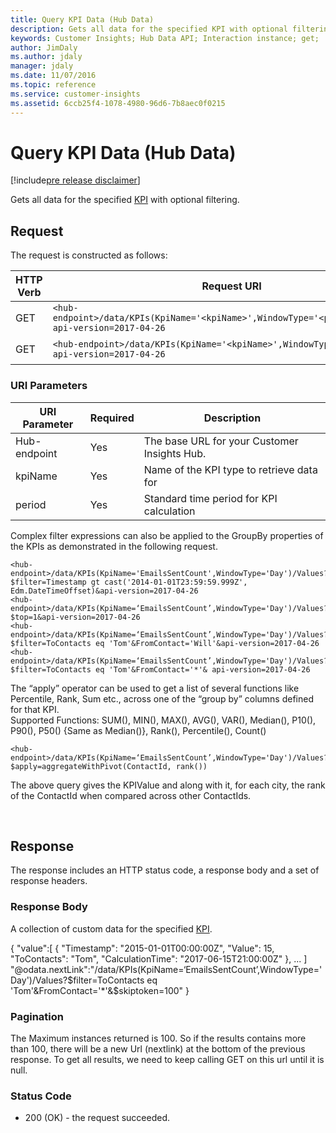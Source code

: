 ```yaml
---
title: Query KPI Data (Hub Data)
description: Gets all data for the specified KPI with optional filtering.
keywords: Customer Insights; Hub Data API; Interaction instance; get; 
author: JimDaly
ms.author: jdaly
manager: jdaly
ms.date: 11/07/2016
ms.topic: reference
ms.service: customer-insights 
ms.assetid: 6ccb25f4-1078-4980-96d6-7b8aec0f0215
---
```


Query KPI Data (Hub Data)
=======================

[!include[pre release disclaimer](../../../includes/cc-beta-prerelease-disclaimer.md)]

Gets all data for the specified [KPI](../types/kpi.md) with optional filtering.


## Request 
The request is constructed as follows:

|**HTTP Verb**|**Request URI**|**Comments**|
|-------------|---------------|---------------|
|GET|`<hub-endpoint>/data/KPIs(KpiName='<kpiName>',WindowType='<period>')/Values?api-version=2017-04-26`|Gets all Kpi Values|
|GET|`<hub-endpoint>/data/KPIs(KpiName='<kpiName>',WindowType='<period>')?api-version=2017-04-26`|Get latest Kpi values|

### URI Parameters

|**URI Parameter**|**Required**|**Description**|
| --------------- | ---------- | ------------- |
|Hub-endpoint|Yes|The base URL for your Customer Insights Hub.|
|kpiName|Yes|Name of the KPI type to retrieve data for|
|period|Yes|Standard time period for KPI calculation|

Complex filter expressions can also be applied to the GroupBy properties of the KPIs as demonstrated in the following request.

```{http}  
<hub-endpoint>/data/KPIs(KpiName='EmailsSentCount',WindowType='Day')/Values?$filter=Timestamp gt cast('2014-01-01T23:59:59.999Z', Edm.DateTimeOffset)&api-version=2017-04-26
<hub-endpoint>/data/KPIs(KpiName=‘EmailsSentCount’,WindowType='Day')/Values?$top=1&api-version=2017-04-26
<hub-endpoint>/data/KPIs(KpiName=‘EmailsSentCount’,WindowType='Day')/Values?$filter=ToContacts eq 'Tom'&FromContact='Will'&api-version=2017-04-26
<hub-endpoint>/data/KPIs(KpiName=‘EmailsSentCount’,WindowType='Day')/Values?$filter=ToContacts eq 'Tom'&FromContact='*'& api-version=2017-04-26
```    

The “apply” operator can be used to get a list of several functions like Percentile, Rank, Sum etc., across one of the “group by” columns defined for that KPI.  
Supported Functions: SUM(), MIN(), MAX(), AVG(), VAR(), Median(), P10(), P90(), P50() {Same as Median()}, Rank(), Percentile(), Count() 

```{http}
<hub-endpoint>/data/KPIs(KpiName=‘EmailsSentCount’,WindowType='Day')/Values?$apply=aggregateWithPivot(ContactId, rank()) 
``` 
The above query gives the KPIValue and along with it, for each city, the rank of the ContactId when compared across other ContactIds.  

<br/>

## Response  
 The response includes an HTTP status code, a response body and a set of response headers.  


### Response Body  

A collection of custom data for the specified [KPI](../types/kpi.md). 

{
    "value":[
      {
       "Timestamp": "2015-01-01T00:00:00Z",
       "Value": 15,
       "ToContacts": "Tom",
       "CalculationTime": "2017-06-15T21:00:00Z"
       },
       ...
      ]
    "@odata.nextLink":"<hub-endpoint>/data/KPIs(KpiName=‘EmailsSentCount’,WindowType='Day')/Values?$filter=ToContacts eq 'Tom'&FromContact='*'&$skiptoken=100"
}

### Pagination
The Maximum instances returned is 100. So if the results contains more than 100, there will be a new Url (nextlink) at the bottom of the previous response. To get all results, we need to keep calling GET on this url until it is null.

### Status Code  
  
*  200 (OK) - the request succeeded.  
  
